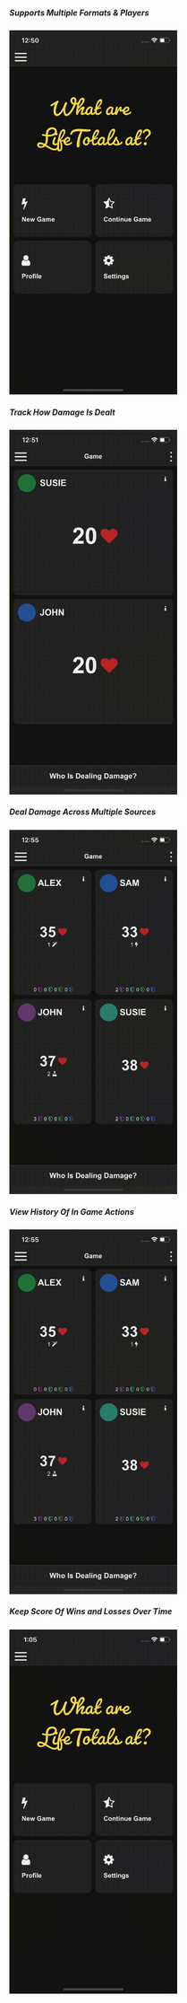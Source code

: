 
##### Supports Multiple Formats & Players
<img src="/images/createGame.gif" width=300>

##### Track How Damage Is Dealt 
<img src="/images/dealDamage.gif" width=300>

##### Deal Damage Across Multiple Sources
<img src="/images/gameLog.gif" width=300>


##### View History Of In Game Actions
<img src="/images/gameLog.gif" width=300>

##### Keep Score Of Wins and Losses Over Time
<img src="/images/stats.gif" width=300>


